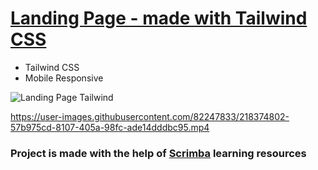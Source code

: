 # [Landing Page - made with Tailwind CSS](https://frontendella.github.io/Landing-Page/)
           
* Tailwind CSS
* Mobile Responsive

![Landing Page Tailwind](https://user-images.githubusercontent.com/82247833/218374592-24eaf63c-4638-4589-94c5-51f46060874c.png)

https://user-images.githubusercontent.com/82247833/218374802-57b975cd-8107-405a-98fc-ade14dddbc95.mp4


    
### Project is made with the help of [Scrimba](https://scrimba.com/allcourses) learning resources
    
